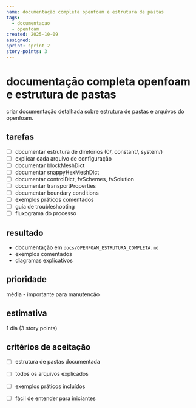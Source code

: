 ```yaml
---
name: documentação completa openfoam e estrutura de pastas
tags:
  - documentacao
  - openfoam
created: 2025-10-09
assigned: 
sprint: sprint 2
story-points: 3
---
```


# documentação completa openfoam e estrutura de pastas

criar documentação detalhada sobre estrutura de pastas e arquivos do openfoam.

## tarefas
- [ ] documentar estrutura de diretórios (0/, constant/, system/)
- [ ] explicar cada arquivo de configuração
- [ ] documentar blockMeshDict
- [ ] documentar snappyHexMeshDict
- [ ] documentar controlDict, fvSchemes, fvSolution
- [ ] documentar transportProperties
- [ ] documentar boundary conditions
- [ ] exemplos práticos comentados
- [ ] guia de troubleshooting
- [ ] fluxograma do processo

## resultado
- documentação em `docs/OPENFOAM_ESTRUTURA_COMPLETA.md`
- exemplos comentados
- diagramas explicativos

## prioridade
média - importante para manutenção

## estimativa
1 dia (3 story points)

## critérios de aceitação
- [ ] estrutura de pastas documentada
- [ ] todos os arquivos explicados
- [ ] exemplos práticos incluídos
- [ ] fácil de entender para iniciantes

